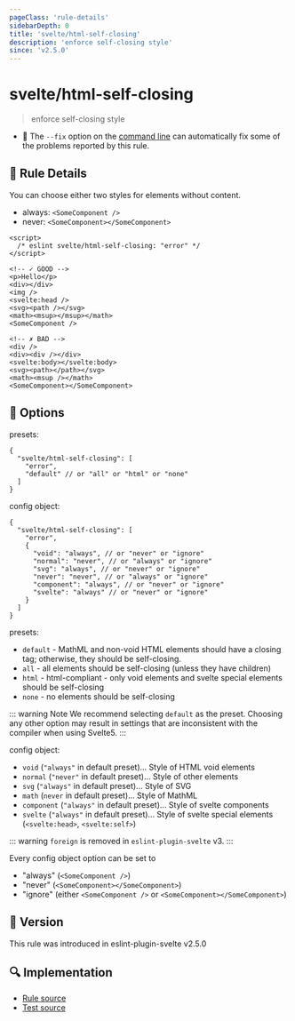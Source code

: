 ```yaml
---
pageClass: 'rule-details'
sidebarDepth: 0
title: 'svelte/html-self-closing'
description: 'enforce self-closing style'
since: 'v2.5.0'
---
```


# svelte/html-self-closing

> enforce self-closing style

- :wrench: The `--fix` option on the [command line](https://eslint.org/docs/user-guide/command-line-interface#fixing-problems) can automatically fix some of the problems reported by this rule.

## :book: Rule Details

You can choose either two styles for elements without content.

- always: `<SomeComponent />`
- never: `<SomeComponent></SomeComponent>`

<!-- prettier-ignore-start -->
<!--eslint-skip-->

```svelte
<script>
  /* eslint svelte/html-self-closing: "error" */
</script>

<!-- ✓ GOOD -->
<p>Hello</p>
<div></div>
<img />
<svelte:head />
<svg><path /></svg>
<math><msup></msup></math>
<SomeComponent />

<!-- ✗ BAD -->
<div />
<div><div /></div>
<svelte:body></svelte:body>
<svg><path></path></svg>
<math><msup /></math>
<SomeComponent></SomeComponent>
```

<!-- prettier-ignore-end -->

## :wrench: Options

presets:

```jsonc
{
  "svelte/html-self-closing": [
    "error",
    "default" // or "all" or "html" or "none"
  ]
}
```

config object:

```jsonc
{
  "svelte/html-self-closing": [
    "error",
    {
      "void": "always", // or "never" or "ignore"
      "normal": "never", // or "always" or "ignore"
      "svg": "always", // or "never" or "ignore"
      "never": "never", // or "always" or "ignore"
      "component": "always", // or "never" or "ignore"
      "svelte": "always" // or "never" or "ignore"
    }
  ]
}
```

presets:

- `default` - MathML and non-void HTML elements should have a closing tag; otherwise, they should be self-closing.
- `all` - all elements should be self-closing (unless they have children)
- `html` - html-compliant - only void elements and svelte special elements should be self-closing
- `none` - no elements should be self-closing

::: warning Note
We recommend selecting `default` as the preset. Choosing any other option may result in settings that are inconsistent with the compiler when using Svelte5.
:::

config object:

- `void` (`"always"` in default preset)... Style of HTML void elements
- `normal` (`"never"` in default preset)... Style of other elements
- `svg` (`"always"` in default preset)... Style of SVG
- `math` (`never` in default preset)... Style of MathML
- `component` (`"always"` in default preset)... Style of svelte components
- `svelte` (`"always"` in default preset)... Style of svelte special elements (`<svelte:head>`, `<svelte:self>`)

::: warning
`foreign` is removed in `eslint-plugin-svelte` v3.
:::

Every config object option can be set to

- "always" (`<SomeComponent />`)
- "never" (`<SomeComponent></SomeComponent>`)
- "ignore" (either `<SomeComponent />` or `<SomeComponent></SomeComponent>`)

## :rocket: Version

This rule was introduced in eslint-plugin-svelte v2.5.0

## :mag: Implementation

- [Rule source](https://github.com/sveltejs/eslint-plugin-svelte/blob/main/packages/eslint-plugin-svelte/src/rules/html-self-closing.ts)
- [Test source](https://github.com/sveltejs/eslint-plugin-svelte/blob/main/packages/eslint-plugin-svelte/tests/src/rules/html-self-closing.ts)
